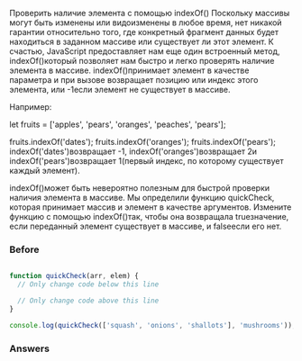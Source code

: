 Проверить наличие элемента с помощью indexOf()
Поскольку массивы могут быть изменены или видоизменены в любое время, нет никакой гарантии относительно того, где конкретный фрагмент данных будет находиться в заданном массиве или существует ли этот элемент. К счастью, JavaScript предоставляет нам еще один встроенный метод, indexOf()который позволяет нам быстро и легко проверять наличие элемента в массиве. indexOf()принимает элемент в качестве параметра и при вызове возвращает позицию или индекс этого элемента, или -1если элемент не существует в массиве.

Например:

let fruits = ['apples', 'pears', 'oranges', 'peaches', 'pears'];

fruits.indexOf('dates');
fruits.indexOf('oranges');
fruits.indexOf('pears');
indexOf('dates')возвращает -1, indexOf('oranges')возвращает 2и indexOf('pears')возвращает 1(первый индекс, по которому существует каждый элемент).

indexOf()может быть невероятно полезным для быстрой проверки наличия элемента в массиве. Мы определили функцию quickCheck, которая принимает массив и элемент в качестве аргументов. Измените функцию с помощью indexOf()так, чтобы она возвращала trueзначение, если переданный элемент существует в массиве, и falseесли его нет.


### Before
```javascript

function quickCheck(arr, elem) {
  // Only change code below this line

  // Only change code above this line
}

console.log(quickCheck(['squash', 'onions', 'shallots'], 'mushrooms'));
```
### Answers
```javascript

```
